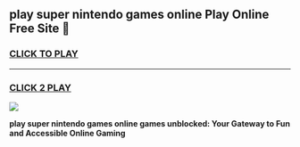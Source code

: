 
## play super nintendo games online Play Online Free Site 👋
<h3>
<a href="https://download.freeplayer.one?title=play_super_nintendo_games_online&ref=21F">CLICK TO PLAY</a></h3>
<hr>

<h3>
<a href="https://download.freeplayer.one?title=play_super_nintendo_games_online&ref=21F">CLICK 2 PLAY</a>
  
</h3>

<a href="https://download.freeplayer.one?title=play_super_nintendo_games_online&ref=21F"><img src="https://cdnb.artstation.com/p/assets/images/images/032/539/853/original/anto-thomas-button-gif.gif"></a>


**play super nintendo games online games unblocked: Your Gateway to Fun and Accessible Online Gaming**
